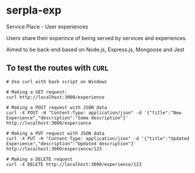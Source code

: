 # serpla-exp
Service Place - User experiences

Users share their experince of being served by services and experiences.

Aimed to be back-end based on Node.js, Express.js, Mongoose and Jest

## To test the routes with `CURL`

```
# Use curl with bash script on Windows

# Making a GET request:
curl http://localhost:3000/experience

# Making a POST request with JSON data
curl -X POST -H "Content-Type: application/json" -d '{"title":"New Experience","description":"Some description"}' http://localhost:3000/experience

# Making a PUT request with JSON data
curl -X PUT -H "Content-Type: application/json" -d '{"title":"Updated Experience","description":"Updated description"}' http://localhost:3000/experience/123

# Making a DELETE request
curl -X DELETE http://localhost:3000/experience/123
```
